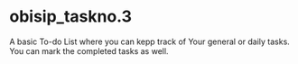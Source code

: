 # obisip_taskno.3
 A basic To-do List where you can kepp track of Your general or daily tasks. You can mark the completed tasks as well.
